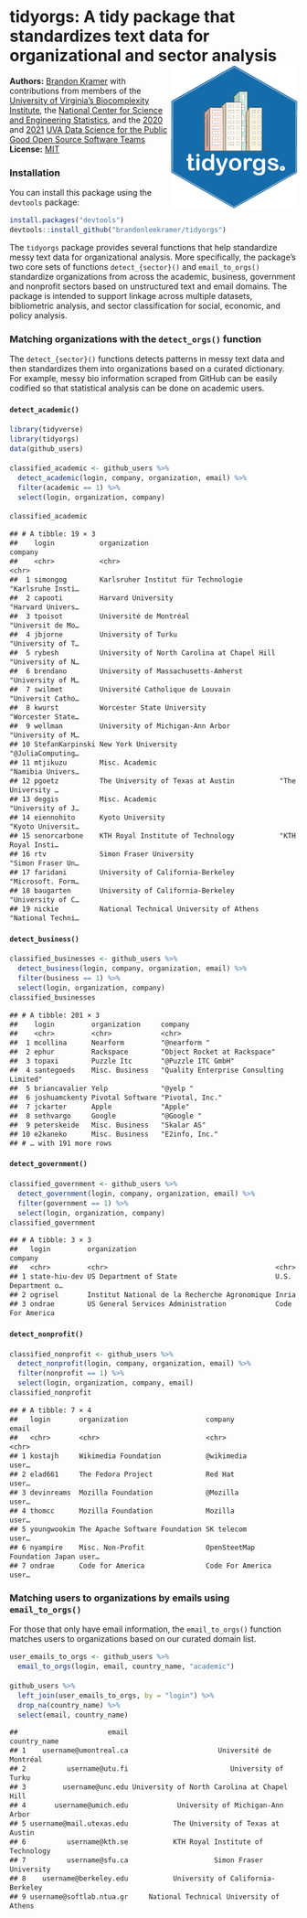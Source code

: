 
# tidyorgs: A tidy package that standardizes text data for organizational and sector analysis <img src="man/figures/tidyorgs_logo.png" align="right" height="250" />

**Authors:** [Brandon Kramer](https://www.brandonleekramer.com/) with
contributions from members of the [University of Virginia’s
Biocomplexity
Institute](https://biocomplexity.virginia.edu/institute/divisions/social-and-decision-analytics),
the [National Center for Science and Engineering
Statistics](https://www.nsf.gov/statistics/), and the
[2020](https://dspg-young-scholars-program.github.io/dspg20oss/team/?dspg)
and [2021](https://dspgtools.shinyapps.io/dspg21oss/) [UVA Data Science
for the Public Good Open Source Software
Teams](https://biocomplexity.virginia.edu/institute/divisions/social-and-decision-analytics/dspg)<br/>
**License:** [MIT](https://opensource.org/licenses/MIT)<br/>

### Installation

You can install this package using the `devtools` package:

``` r
install.packages("devtools")
devtools::install_github("brandonleekramer/tidyorgs") 
```

The `tidyorgs` package provides several functions that help standardize
messy text data for organizational analysis. More specifically, the
package’s two core sets of functions `detect_{sector}()` and
`email_to_orgs()` standardize organizations from across the academic,
business, government and nonprofit sectors based on unstructured text
and email domains. The package is intended to support linkage across
multiple datasets, bibliometric analysis, and sector classification for
social, economic, and policy analysis.

### Matching organizations with the `detect_orgs()` function

The `detect_{sector}()` functions detects patterns in messy text data
and then standardizes them into organizations based on a curated
dictionary. For example, messy bio information scraped from GitHub can
be easily codified so that statistical analysis can be done on academic
users.

#### `detect_academic()`

``` r
library(tidyverse)
library(tidyorgs)
data(github_users)

classified_academic <- github_users %>%
  detect_academic(login, company, organization, email) %>% 
  filter(academic == 1) %>% 
  select(login, organization, company) 

classified_academic
```

    ## # A tibble: 19 × 3
    ##    login           organization                                company          
    ##    <chr>           <chr>                                       <chr>            
    ##  1 simongog        Karlsruher Institut für Technologie         "Karlsruhe Insti…
    ##  2 capooti         Harvard University                          "Harvard Univers…
    ##  3 tpoisot         Université de Montréal                      "Universit de Mo…
    ##  4 jbjorne         University of Turku                         "University of T…
    ##  5 rybesh          University of North Carolina at Chapel Hill "University of N…
    ##  6 brendano        University of Massachusetts-Amherst         "University of M…
    ##  7 swilmet         Université Catholique de Louvain            "Universit Catho…
    ##  8 kwurst          Worcester State University                  "Worcester State…
    ##  9 wellman         University of Michigan-Ann Arbor            "University of M…
    ## 10 StefanKarpinski New York University                         "@JuliaComputing…
    ## 11 mtjikuzu        Misc. Academic                              "Namibia Univers…
    ## 12 pgoetz          The University of Texas at Austin           "The University …
    ## 13 deggis          Misc. Academic                              "University of J…
    ## 14 eiennohito      Kyoto University                            "Kyoto Universit…
    ## 15 senorcarbone    KTH Royal Institute of Technology           "KTH Royal Insti…
    ## 16 rtv             Simon Fraser University                     "Simon Fraser Un…
    ## 17 faridani        University of California-Berkeley           "Microsoft. Form…
    ## 18 baugarten       University of California-Berkeley           "University of C…
    ## 19 nickie          National Technical University of Athens     "National Techni…

#### `detect_business()`

``` r
classified_businesses <- github_users %>%
  detect_business(login, company, organization, email) %>% 
  filter(business == 1) %>%
  select(login, organization, company)
classified_businesses
```

    ## # A tibble: 201 × 3
    ##    login         organization     company                                
    ##    <chr>         <chr>            <chr>                                  
    ##  1 mcollina      Nearform         "@nearform "                           
    ##  2 ephur         Rackspace        "Object Rocket at Rackspace"           
    ##  3 topaxi        Puzzle Itc       "@Puzzle ITC GmbH"                     
    ##  4 santegoeds    Misc. Business   "Quality Enterprise Consulting Limited"
    ##  5 briancavalier Yelp             "@yelp "                               
    ##  6 joshuamckenty Pivotal Software "Pivotal, Inc."                        
    ##  7 jckarter      Apple            "Apple"                                
    ##  8 sethvargo     Google           "@Google "                             
    ##  9 peterskeide   Misc. Business   "Skalar AS"                            
    ## 10 e2kaneko      Misc. Business   "E2info, Inc."                         
    ## # … with 191 more rows

#### `detect_government()`

``` r
classified_government <- github_users %>%
  detect_government(login, company, organization, email) %>% 
  filter(government == 1) %>% 
  select(login, organization, company)
classified_government
```

    ## # A tibble: 3 × 3
    ##   login         organization                                  company           
    ##   <chr>         <chr>                                         <chr>             
    ## 1 state-hiu-dev US Department of State                        U.S. Department o…
    ## 2 ogrisel       Institut National de la Recherche Agronomique Inria             
    ## 3 ondrae        US General Services Administration            Code For America

#### `detect_nonprofit()`

``` r
classified_nonprofit <- github_users %>%
  detect_nonprofit(login, company, organization, email) %>% 
  filter(nonprofit == 1) %>% 
  select(login, organization, company, email)
classified_nonprofit
```

    ## # A tibble: 7 × 4
    ##   login       organization                   company                       email
    ##   <chr>       <chr>                          <chr>                         <chr>
    ## 1 kostajh     Wikimedia Foundation           @wikimedia                    user…
    ## 2 elad661     The Fedora Project             Red Hat                       user…
    ## 3 devinreams  Mozilla Foundation             @Mozilla                      user…
    ## 4 thomcc      Mozilla Foundation             Mozilla                       user…
    ## 5 youngwookim The Apache Software Foundation SK telecom                    user…
    ## 6 nyampire    Misc. Non-Profit               OpenSteetMap Foundation Japan user…
    ## 7 ondrae      Code for America               Code For America              user…

### Matching users to organizations by emails using `email_to_orgs()`

For those that only have email information, the `email_to_orgs()`
function matches users to organizations based on our curated domain
list.

``` r
user_emails_to_orgs <- github_users %>%
  email_to_orgs(login, email, country_name, "academic") 

github_users %>% 
  left_join(user_emails_to_orgs, by = "login") %>% 
  drop_na(country_name) %>% 
  select(email, country_name)
```

    ##                      email                                country_name
    ## 1    username@umontreal.ca                      Université de Montréal
    ## 2          username@utu.fi                         University of Turku
    ## 3         username@unc.edu University of North Carolina at Chapel Hill
    ## 4       username@umich.edu            University of Michigan-Ann Arbor
    ## 5 username@mail.utexas.edu           The University of Texas at Austin
    ## 6          username@kth.se           KTH Royal Institute of Technology
    ## 7          username@sfu.ca                     Simon Fraser University
    ## 8    username@berkeley.edu           University of California-Berkeley
    ## 9 username@softlab.ntua.gr     National Technical University of Athens
